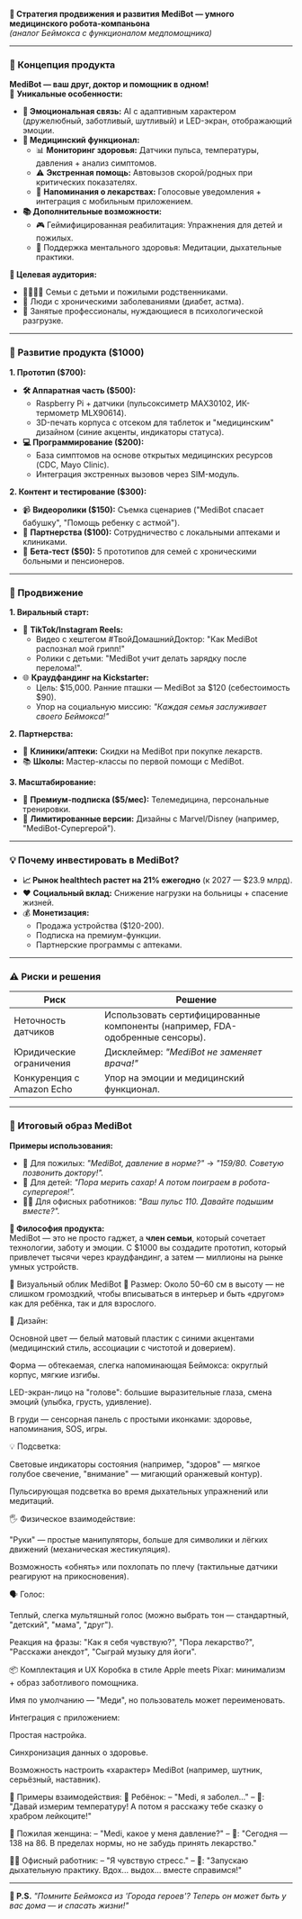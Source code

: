 **🚀 Стратегия продвижения и развития MediBot — умного медицинского робота-компаньона**  
*(аналог Беймокса с функционалом медпомощника)*  

---

### **🤖 Концепция продукта**  
**MediBot — ваш друг, доктор и помощник в одном!**  
🎯 **Уникальные особенности:**  
- **💖 Эмоциональная связь:** AI с адаптивным характером (дружелюбный, заботливый, шутливый) и LED-экран, отображающий эмоции.  
- **🏥 Медицинский функционал:**  
  - 📊 **Мониторинг здоровья:** Датчики пульса, температуры, давления + анализ симптомов.  
  - ⚠️ **Экстренная помощь:** Автовызов скорой/родных при критических показателях.  
  - 💊 **Напоминания о лекарствах:** Голосовые уведомления + интеграция с мобильным приложением.  
- **📚 Дополнительные возможности:**  
  - 🎮 Геймифицированная реабилитация: Упражнения для детей и пожилых.  
  - 🧘 Поддержка ментального здоровья: Медитации, дыхательные практики.  

**🎯 Целевая аудитория:**  
- 👨👩👧👦 Семьи с детьми и пожилыми родственниками.  
- 🏥 Люди с хроническими заболеваниями (диабет, астма).  
- 💼 Занятые профессионалы, нуждающиеся в психологической разгрузке.  

---

### **🔧 Развитие продукта ($1000)**  
**1. Прототип ($700):**  
- **🛠️ Аппаратная часть ($500):**  
  - Raspberry Pi + датчики (пульсоксиметр MAX30102, ИК-термометр MLX90614).  
  - 3D-печать корпуса с отсеком для таблеток и "медицинским" дизайном (синие акценты, индикаторы статуса).  
- **💻 Программирование ($200):**  
  - База симптомов на основе открытых медицинских ресурсов (CDC, Mayo Clinic).  
  - Интеграция экстренных вызовов через SIM-модуль.  

**2. Контент и тестирование ($300):**  
- 📹 **Видеоролики ($150):** Съемка сценариев ("MediBot спасает бабушку", "Помощь ребенку с астмой").  
- 🤝 **Партнерства ($100):** Сотрудничество с локальными аптеками и клиниками.  
- 🧪 **Бета-тест ($50):** 5 прототипов для семей с хроническими больными и пенсионеров.  

---

### **📢 Продвижение**  
**1. Виральный старт:**  
- 📱 **TikTok/Instagram Reels:**  
  - Видео с хештегом #ТвойДомашнийДоктор: "Как MediBot распознал мой грипп!"  
  - Ролики с детьми: "MediBot учит делать зарядку после перелома!".  
- 🌐 **Краудфандинг на Kickstarter:**  
  - Цель: $15,000. Ранние пташки — MediBot за $120 (себестоимость $90).  
  - Упор на социальную миссию: *"Каждая семья заслуживает своего Беймокса!"*  

**2. Партнерства:**  
- 🏥 **Клиники/аптеки:** Скидки на MediBot при покупке лекарств.  
- 📚 **Школы:** Мастер-классы по первой помощи с MediBot.  

**3. Масштабирование:**  
- 💎 **Премиум-подписка ($5/мес):** Телемедицина, персональные тренировки.  
- 🎨 **Лимитированные версии:** Дизайны с Marvel/Disney (например, "MediBot-Супергерой").  

---

### **💡 Почему инвестировать в MediBot?**  
- **📈 Рынок healthtech растет на 21% ежегодно** (к 2027 — $23.9 млрд).  
- ❤️ **Социальный вклад:** Снижение нагрузки на больницы + спасение жизней.  
- 💰 **Монетизация:**  
  - Продажа устройства ($120-200).  
  - Подписка на премиум-функции.  
  - Партнерские программы с аптеками.  

---

### **⚠️ Риски и решения**  
| **Риск**                | **Решение**                          |  
|--------------------------|--------------------------------------|  
| Неточность датчиков      | Использовать сертифицированные компоненты (например, FDA-одобренные сенсоры). |  
| Юридические ограничения  | Дисклеймер: *"MediBot не заменяет врача!"* |  
| Конкуренция с Amazon Echo| Упор на эмоции и медицинский функционал. |  

---

### **🌟 Итоговый образ MediBot**  
**Примеры использования:**  
- 👵 Для пожилых: *"MediBot, давление в норме?"* → *"159/80. Советую позвонить доктору!".*  
- 👶 Для детей: *"Пора мерить сахар! А потом поиграем в робота-супергероя!".*  
- 🧑💼 Для офисных работников: *"Ваш пульс 110. Давайте подышим вместе?".*  

**🚀 Философия продукта:**  
MediBot — это не просто гаджет, а **член семьи**, который сочетает технологии, заботу и эмоции. С $1000 вы создадите прототип, который привлечет тысячи через краудфандинг, а затем — миллионы на рынке умных устройств.  

🤖 Визуальный облик MediBot
📏 Размер:
Около 50–60 см в высоту — не слишком громоздкий, чтобы вписываться в интерьер и быть «другом» как для ребёнка, так и для взрослого.

🎨 Дизайн:

Основной цвет — белый матовый пластик с синими акцентами (медицинский стиль, ассоциации с чистотой и доверием).

Форма — обтекаемая, слегка напоминающая Беймокса: округлый корпус, мягкие изгибы.

LED-экран-лицо на "голове": большие выразительные глаза, смена эмоций (улыбка, грусть, удивление).

В груди — сенсорная панель с простыми иконками: здоровье, напоминания, SOS, игры.

💡 Подсветка:

Световые индикаторы состояния (например, "здоров" — мягкое голубое свечение, "внимание" — мигающий оранжевый контур).

Пульсирующая подсветка во время дыхательных упражнений или медитаций.

🖐 Физическое взаимодействие:

"Руки" — простые манипуляторы, больше для символики и лёгких движений (механическая жестикуляция).

Возможность «обнять» или похлопать по плечу (тактильные датчики реагируют на прикосновения).

🗣️ Голос:

Теплый, слегка мультяшный голос (можно выбрать тон — стандартный, "детский", "мама", "друг").

Реакция на фразы: "Как я себя чувствую?", "Пора лекарство?", "Расскажи анекдот", "Сыграй музыку для йоги".

📦 Комплектация и UX
Коробка в стиле Apple meets Pixar: минимализм + образ заботливого помощника.

Имя по умолчанию — "Меди", но пользователь может переименовать.

Интеграция с приложением:

Простая настройка.

Синхронизация данных о здоровье.

Возможность настроить «характер» MediBot (например, шутник, серьёзный, наставник).

💬 Примеры взаимодействия:
🧒 Ребёнок:
– "Medi, я заболел..."
– 🤖: "Давай измерим температуру! А потом я расскажу тебе сказку о храбром лейкоците!"

👵 Пожилая женщина:
– "Medi, какое у меня давление?"
– 🤖: "Сегодня — 138 на 86. В пределах нормы, но не забудь принять лекарство."

👨‍💻 Офисный работник:
– "Я чувствую стресс."
– 🤖: "Запускаю дыхательную практику. Вдох... выдох... вместе справимся!"

---  
**💬 P.S.** *"Помните Беймокса из 'Города героев'? Теперь он может быть у вас дома — и спасать жизни!"*
